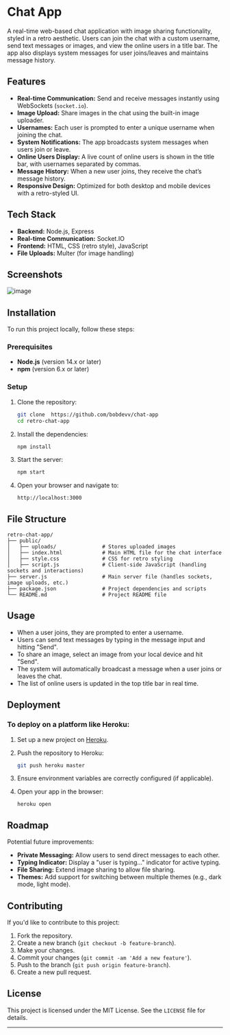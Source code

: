 

# Chat App

A real-time web-based chat application with image sharing functionality, styled in a retro aesthetic. Users can join the chat with a custom username, send text messages or images, and view the online users in a title bar. The app also displays system messages for user joins/leaves and maintains message history.

## Features

- **Real-time Communication:** Send and receive messages instantly using WebSockets (`socket.io`).
- **Image Upload:** Share images in the chat using the built-in image uploader.
- **Usernames:** Each user is prompted to enter a unique username when joining the chat.
- **System Notifications:** The app broadcasts system messages when users join or leave.
- **Online Users Display:** A live count of online users is shown in the title bar, with usernames separated by commas.
- **Message History:** When a new user joins, they receive the chat’s message history.
- **Responsive Design:** Optimized for both desktop and mobile devices with a retro-styled UI.
  
## Tech Stack

- **Backend:** Node.js, Express
- **Real-time Communication:** Socket.IO
- **Frontend:** HTML, CSS (retro style), JavaScript
- **File Uploads:** Multer (for image handling)

## Screenshots

![image](https://github.com/user-attachments/assets/dd73d802-568f-4d0a-8faf-09b6d2969e12)


## Installation

To run this project locally, follow these steps:

### Prerequisites

- **Node.js** (version 14.x or later)
- **npm** (version 6.x or later)

### Setup

1. Clone the repository:

   ```bash
   git clone  https://github.com/bobdevv/chat-app
   cd retro-chat-app
   ```

2. Install the dependencies:

   ```bash
   npm install
   ```

3. Start the server:

   ```bash
   npm start
   ```

4. Open your browser and navigate to:

   ```
   http://localhost:3000
   ```

## File Structure

```
retro-chat-app/
├── public/
│   ├── uploads/               # Stores uploaded images
│   ├── index.html             # Main HTML file for the chat interface
│   ├── style.css              # CSS for retro styling
│   ├── script.js              # Client-side JavaScript (handling sockets and interactions)
├── server.js                  # Main server file (handles sockets, image uploads, etc.)
├── package.json               # Project dependencies and scripts
└── README.md                  # Project README file
```

## Usage

- When a user joins, they are prompted to enter a username.
- Users can send text messages by typing in the message input and hitting "Send".
- To share an image, select an image from your local device and hit "Send".
- The system will automatically broadcast a message when a user joins or leaves the chat.
- The list of online users is updated in the top title bar in real time.

## Deployment

### To deploy on a platform like Heroku:

1. Set up a new project on [Heroku](https://www.heroku.com/).
2. Push the repository to Heroku:

   ```bash
   git push heroku master
   ```

3. Ensure environment variables are correctly configured (if applicable).

4. Open your app in the browser:

   ```
   heroku open
   ```

## Roadmap

Potential future improvements:

- **Private Messaging:** Allow users to send direct messages to each other.
- **Typing Indicator:** Display a "user is typing..." indicator for active typing.
- **File Sharing:** Extend image sharing to allow file sharing.
- **Themes:** Add support for switching between multiple themes (e.g., dark mode, light mode).

## Contributing

If you'd like to contribute to this project:

1. Fork the repository.
2. Create a new branch (`git checkout -b feature-branch`).
3. Make your changes.
4. Commit your changes (`git commit -am 'Add a new feature'`).
5. Push to the branch (`git push origin feature-branch`).
6. Create a new pull request.

## License

This project is licensed under the MIT License. See the `LICENSE` file for details.

---
